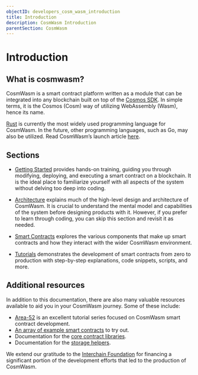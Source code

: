 ```yaml
---
objectID: developers_cosm_wasm_introduction
title: Introduction
description: CosmWasm Introduction
parentSection: CosmWasm
---
```


# Introduction

## What is cosmwasm?

CosmWasm is a smart contract platform written as a module that can be integrated into any blockchain built on top of the <a href="https://github.com/cosmos/cosmos-sdk" target="_blank">Cosmos SDK</a>. In simple terms, it is the Cosmos (Cosm) way of utilizing WebAssembly (Wasm), hence its name.

<a href="https://www.rust-lang.org" target="_blank">Rust</a> is currently the most widely used programming language for CosmWasm. In the future, other programming languages, such as Go, may also be utilized. Read CosmWasm’s launch article <a href="https://blog.cosmos.network/announcing-the-launch-of-cosmwasm-cc426ab88e12" target="_blank">here</a>.

## Sections

* [Getting Started](/developers/cosmwasm-documentation/getting-started/introduction) provides hands-on training, guiding you through modifying, deploying, and executing a smart contract on a blockchain. It is the ideal place to familiarize yourself with all aspects of the system without delving too deep into coding.

* [Architecture](/developers/cosmwasm-documentation/architecture/multi-chain-contracts) explains much of the high-level design and architecture of CosmWasm. It is crucial to understand the mental model and capabilities of the system before designing products with it. However, if you prefer to learn through coding, you can skip this section and revisit it as needed.

* [Smart Contracts](/developers/cosmwasm-documentation/smart-contracts/contract-semantics) explores the various components that make up smart contracts and how they interact with the wider CosmWasm environment.

* [Tutorials](/developers/cosmwasm-documentation/tutorials/simple-option/testing) demonstrates the development of smart contracts from zero to production with step-by-step explanations, code snippets, scripts, and more.

## Additional resources

In addition to this documentation, there are also many valuable resources available to aid you in your CosmWasm journey. Some of these include:

* <a href="https://area-52.io/" target="_blank">Area-52</a> is an excellent tutorial series focused on CosmWasm smart contract development.
* <a href="https://github.com/CosmWasm/cw-examples" target="_blank">An array of example smart contracts</a> to try out.
* Documentation for the <a href="https://docs.rs/cosmwasm-std/latest/cosmwasm_std/index.html" target="_blank">core contract libraries</a>.
* Documentation for the <a href="https://docs.rs/cosmwasm-storage/latest/cosmwasm_storage/index.html" target="_blank">storage helpers</a>.

We extend our gratitude to the <a href="https://interchain.io" target="_blank">Interchain Foundation</a> for financing a significant portion of the development efforts that led to the production of CosmWasm.
